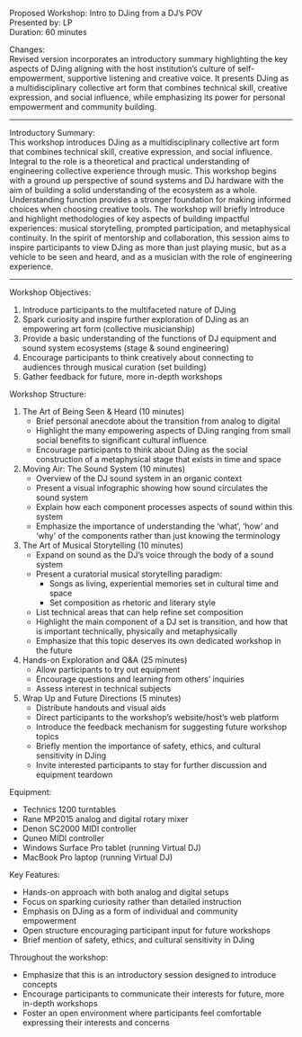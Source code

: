 Proposed Workshop: Intro to DJing from a DJ’s POV  
Presented by: LP  
Duration: 60 minutes

Changes:  
Revised version incorporates an introductory summary highlighting the key aspects of DJing aligning with the host institution’s culture of self-empowerment, supportive listening and creative voice. It presents DJing as a multidisciplinary collective art form that combines technical skill, creative expression, and social influence, while emphasizing its power for personal empowerment and community building. 

---

Introductory Summary:  
This workshop introduces DJing as a multidisciplinary collective art form that combines technical skill, creative expression, and social influence. Integral to the role is a theoretical and practical  understanding of engineering collective experience through music. This workshop begins with a  ground up perspective of sound systems and DJ hardware with the aim of building a solid understanding of the ecosystem as a whole. Understanding function provides a stronger foundation for making informed choices when choosing creative tools. The workshop will briefly introduce and   highlight methodologies of key aspects of building impactful experiences: musical storytelling, prompted participation, and metaphysical continuity. In the spirit of mentorship and collaboration,  this session aims to inspire participants to view DJing as more than just playing music, but as a vehicle to be seen and heard,  and as a musician with the role of engineering experience.

---

Workshop Objectives:

1. Introduce participants to the multifaceted nature of DJing   
2. Spark curiosity and inspire further exploration of DJing as an empowering art form (collective musicianship)  
3. Provide a basic understanding of the functions of DJ equipment and sound system ecosystems (stage & sound engineering)  
4. Encourage participants to think creatively about connecting to audiences through musical curation (set building)  
5. Gather feedback for future, more in-depth workshops

Workshop Structure:

1. The Art of Being Seen & Heard (10 minutes)  
   * Brief personal anecdote about the transition from analog to digital  
   * Highlight the many empowering aspects of DJing ranging from small social benefits to significant cultural influence  
   * Encourage participants to think about DJing as the social construction of a metaphysical stage that exists in time and space  
2. Moving Air: The Sound System (10 minutes)  
   * Overview of the DJ sound system in an organic context  
   * Present a visual infographic showing how sound circulates the sound system  
   * Explain how each component processes aspects of sound within this system  
   * Emphasize the importance of understanding the ‘what’, ‘how’ and ‘why’ of the components rather than just knowing the terminology  
3. The Art of Musical Storytelling (10 minutes)  
   * Expand on sound as the DJ’s voice through the body of a sound system  
   * Present a curatorial musical storytelling paradigm:  
     * Songs as living, experiential memories set in cultural time and space  
     * Set composition as rhetoric and literary style  
   * List technical areas that can help refine set composition  
   * Highlight the main component of a DJ set is transition, and how that is important technically, physically and metaphysically  
   * Emphasize that this topic deserves its own dedicated workshop in the future  
4. Hands-on Exploration and Q\&A (25 minutes)  
   * Allow participants to try out equipment  
   * Encourage questions and learning from others’ inquiries  
   * Assess interest in technical subjects  
5. Wrap Up and Future Directions (5 minutes)  
   * Distribute handouts and visual aids  
   * Direct participants to the workshop’s website/host’s web platform  
   * Introduce the feedback mechanism for suggesting future workshop topics  
   * Briefly mention the importance of safety, ethics, and cultural sensitivity in DJing  
   * Invite interested participants to stay for further discussion and equipment teardown

Equipment:

* Technics 1200 turntables  
* Rane MP2015 analog and digital rotary mixer  
* Denon SC2000 MIDI controller  
* Quneo MIDI controller  
* Windows Surface Pro tablet (running Virtual DJ)  
* MacBook Pro laptop (running Virtual DJ)

Key Features:

* Hands-on approach with both analog and digital setups  
* Focus on sparking curiosity rather than detailed instruction  
* Emphasis on DJing as a form of individual and community empowerment  
* Open structure encouraging participant input for future workshops  
* Brief mention of safety, ethics, and cultural sensitivity in DJing

Throughout the workshop:

* Emphasize that this is an introductory session designed to introduce concepts  
* Encourage participants to communicate their interests for future, more in-depth workshops  
* Foster an open environment where participants feel comfortable expressing their interests and concerns

